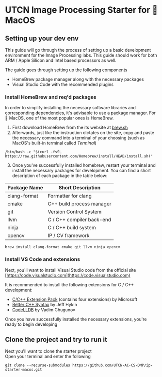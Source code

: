 # UTCN Image Processing Starter for :apple: MacOS

## Setting up your dev env

This guide will go through the process of setting up a basic development environment for the Image Processing labs. This guide should work for both ARM / Apple Silicon and Intel based processors as well.

The guide goes through setting up the following components

- HomeBrew package manager along with the necessary packages
- Visual Studio Code with the recommended plugins

### Install HomeBrew and req'd packages

In order to simplify installing the necessary software libraries and corresponding dependencies, it's advisable to use a package manager. For :apple: MacOS, one of the most popular ones is HomeBrew.

1. First download HomeBrew from the its website at [brew.sh](https://brew.sh)
2. Afterwards, just like the instruction dictates on the site, copy and paste the necessary command into a terminal of your choosing (such as MacOS's built-in terminal called _Terminal_)

```shell
/bin/bash -c "$(curl -fsSL https://raw.githubusercontent.com/Homebrew/install/HEAD/install.sh)"
```

3. Once you've successfully installed homebrew, restart your terminal and install the necessary packages for development. You can find a short description of each package in the table below:

| Package Name | Short Description         |
| ------------ | ------------------------- |
| clang-format | Formatter for clang       |
| cmake        | C++ build process manager |
| git          | Version Control System    |
| llvm         | C / C++ compiler back-end |
| ninja        | C / C++ build system      |
| opencv       | IP / CV framework         |

```shell
brew install clang-format cmake git llvm ninja opencv
```

### Install VS Code and extensions

Next, you'll want to install Visual Studio code from the official site [https://code.visualstudio.com](https://code.visualstudio.com)

It is recommended to install the following extensions for C / C++ development:

- [C/C++ Extension Pack](https://marketplace.visualstudio.com/items?itemName=ms-vscode.cpptools-extension-pack) (contains four extensions) by Microsoft
- [Better C++ Syntax](https://marketplace.visualstudio.com/items?itemName=jeff-hykin.better-cpp-syntax) by Jeff Hykin
- [CodeLLDB](https://marketplace.visualstudio.com/items?itemName=vadimcn.vscode-lldb) by Vadim Chugunov

Once you have successfully installed the necessary extensions, you're ready to begin developing

## Clone the project and try to run it

Next you'll want to clone the starter project  
Open your terminal and enter the following

```shell
git clone --recurse-submodules https://github.com/UTCN-AC-CS-DMP/ip-starter-macos.git
```
